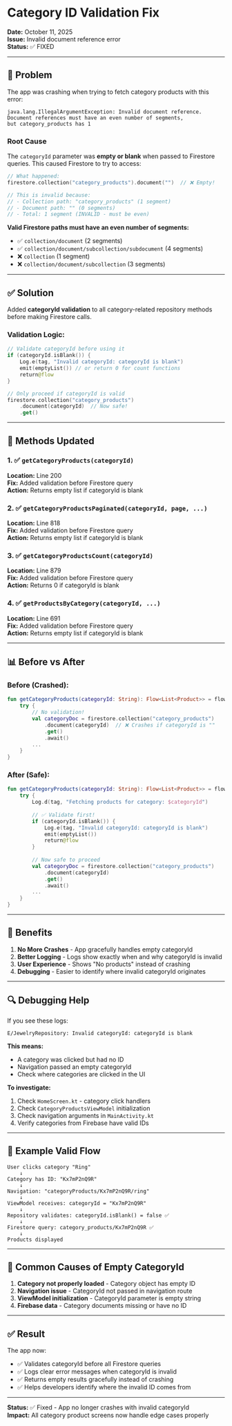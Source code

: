 # Category ID Validation Fix

**Date:** October 11, 2025  
**Issue:** Invalid document reference error  
**Status:** ✅ FIXED

---

## 🐛 Problem

The app was crashing when trying to fetch category products with this error:

```
java.lang.IllegalArgumentException: Invalid document reference. 
Document references must have an even number of segments, 
but category_products has 1
```

### Root Cause

The `categoryId` parameter was **empty or blank** when passed to Firestore queries. This caused Firestore to try to access:

```kotlin
// What happened:
firestore.collection("category_products").document("")  // ❌ Empty!

// This is invalid because:
// - Collection path: "category_products" (1 segment)
// - Document path: "" (0 segments)
// - Total: 1 segment (INVALID - must be even)
```

**Valid Firestore paths must have an even number of segments:**
- ✅ `collection/document` (2 segments)
- ✅ `collection/document/subcollection/subdocument` (4 segments)
- ❌ `collection` (1 segment)
- ❌ `collection/document/subcollection` (3 segments)

---

## ✅ Solution

Added **categoryId validation** to all category-related repository methods before making Firestore calls.

### Validation Logic:

```kotlin
// Validate categoryId before using it
if (categoryId.isBlank()) {
    Log.e(tag, "Invalid categoryId: categoryId is blank")
    emit(emptyList()) // or return 0 for count functions
    return@flow
}

// Only proceed if categoryId is valid
firestore.collection("category_products")
    .document(categoryId)  // Now safe!
    .get()
```

---

## 🔧 Methods Updated

### 1. ✅ `getCategoryProducts(categoryId)`
**Location:** Line 200  
**Fix:** Added validation before Firestore query  
**Action:** Returns empty list if categoryId is blank

### 2. ✅ `getCategoryProductsPaginated(categoryId, page, ...)`
**Location:** Line 818  
**Fix:** Added validation before Firestore query  
**Action:** Returns empty list if categoryId is blank

### 3. ✅ `getCategoryProductsCount(categoryId)`
**Location:** Line 879  
**Fix:** Added validation before Firestore query  
**Action:** Returns 0 if categoryId is blank

### 4. ✅ `getProductsByCategory(categoryId, ...)`
**Location:** Line 691  
**Fix:** Added validation before Firestore query  
**Action:** Returns empty list if categoryId is blank

---

## 📊 Before vs After

### Before (Crashed):
```kotlin
fun getCategoryProducts(categoryId: String): Flow<List<Product>> = flow {
    try {
        // No validation!
        val categoryDoc = firestore.collection("category_products")
            .document(categoryId)  // ❌ Crashes if categoryId is ""
            .get()
            .await()
        ...
    }
}
```

### After (Safe):
```kotlin
fun getCategoryProducts(categoryId: String): Flow<List<Product>> = flow {
    try {
        Log.d(tag, "Fetching products for category: $categoryId")
        
        // ✅ Validate first!
        if (categoryId.isBlank()) {
            Log.e(tag, "Invalid categoryId: categoryId is blank")
            emit(emptyList())
            return@flow
        }
        
        // Now safe to proceed
        val categoryDoc = firestore.collection("category_products")
            .document(categoryId)
            .get()
            .await()
        ...
    }
}
```

---

## 🎯 Benefits

1. **No More Crashes** - App gracefully handles empty categoryId
2. **Better Logging** - Logs show exactly when and why categoryId is invalid
3. **User Experience** - Shows "No products" instead of crashing
4. **Debugging** - Easier to identify where invalid categoryId originates

---

## 🔍 Debugging Help

If you see these logs:

```
E/JewelryRepository: Invalid categoryId: categoryId is blank
```

**This means:**
- A category was clicked but had no ID
- Navigation passed an empty categoryId
- Check where categories are clicked in the UI

**To investigate:**
1. Check `HomeScreen.kt` - category click handlers
2. Check `CategoryProductsViewModel` initialization
3. Check navigation arguments in `MainActivity.kt`
4. Verify categories from Firebase have valid IDs

---

## 📝 Example Valid Flow

```
User clicks category "Ring"
    ↓
Category has ID: "Kx7mP2nQ9R"
    ↓
Navigation: "categoryProducts/Kx7mP2nQ9R/ring"
    ↓
ViewModel receives: categoryId = "Kx7mP2nQ9R"
    ↓
Repository validates: categoryId.isBlank() = false ✅
    ↓
Firestore query: category_products/Kx7mP2nQ9R ✅
    ↓
Products displayed
```

---

## 🚨 Common Causes of Empty CategoryId

1. **Category not properly loaded** - Category object has empty ID
2. **Navigation issue** - CategoryId not passed in navigation route
3. **ViewModel initialization** - CategoryId parameter is empty string
4. **Firebase data** - Category documents missing or have no ID

---

## ✅ Result

The app now:
- ✅ Validates categoryId before all Firestore queries
- ✅ Logs clear error messages when categoryId is invalid
- ✅ Returns empty results gracefully instead of crashing
- ✅ Helps developers identify where the invalid ID comes from

---

**Status:** ✅ Fixed - App no longer crashes with invalid categoryId  
**Impact:** All category product screens now handle edge cases properly

